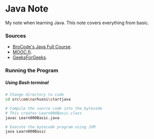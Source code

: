 # Java Note

My note when learning Java. This note covers everything from basic.

### Sources
- [BroCode's Java Full Course](https://www.youtube.com/watch?v=xk4_1vDrzzo).
- [MOOC.fi](https://java-programming.mooc.fi).
- [GeeksForGeeks](https://www.geeksforgeeks.org).

### Running the Program
##### Using Bash terminal
```bash
# Change directory to code
cd src\com\nurhusni\startjava

# Compile the source code into the bytecode
# This creates Learn000Basic.class
javac Learn000Basic.java

# Execute the bytecode program using JVM
java Learn000Basic
```